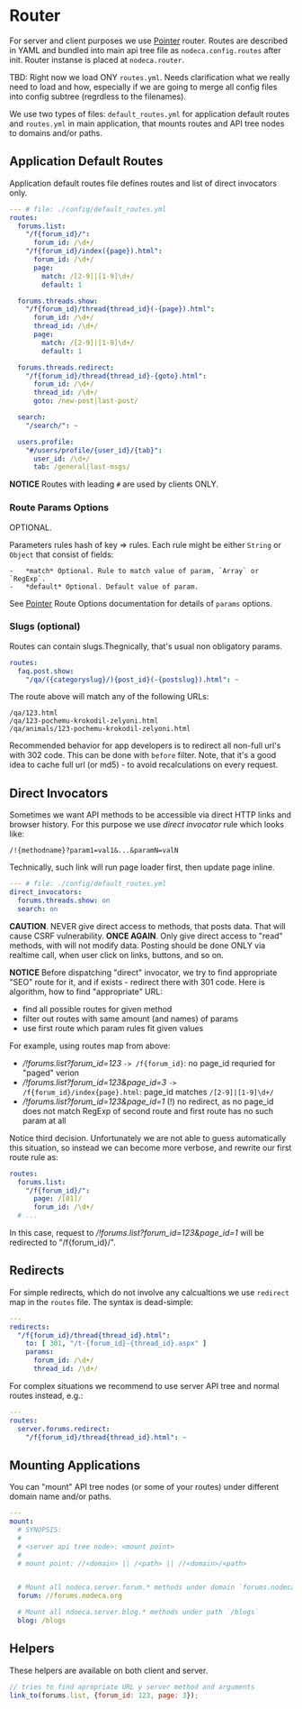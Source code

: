 # Router

For server and client purposes we use [Pointer][router] router.
Routes are described in YAML and bundled into main api tree file as
`nodeca.config.routes` after init. Router instanse is placed at `nodeca.router`.

TBD:  Right now we load ONY `routes.yml`. Needs clarification what we really
      need to load and how, especially if we are going to merge all config files
      into config subtree (regrdless to the filenames).

We use two types of files: `default_routes.yml` for application default routes
and `routes.yml` in main application, that mounts routes and API tree nodes to
domains and/or paths.

## Application Default Routes

Application default routes file defines routes and list of direct invocators
only.

``` yaml
--- # file: ./config/default_routes.yml
routes:
  forums.list:
    "/f{forum_id}/":
      forum_id: /\d+/
    "/f{forum_id}/index({page}).html":
      forum_id: /\d+/
      page:
        match: /[2-9]|[1-9]\d+/
        default: 1

  forums.threads.show:
    "/f{forum_id}/thread{thread_id}(-{page}).html":
      forum_id: /\d+/
      thread_id: /\d+/
      page:
        match: /[2-9]|[1-9]\d+/
        default: 1

  forums.threads.redirect:
    "/f{forum_id}/thread{thread_id}-{goto}.html":
      forum_id: /\d+/
      thread_id: /\d+/
      goto: /new-post|last-post/

  search:
    "/search/": ~

  users.profile:
    "#/users/profile/{user_id}/{tab}":
      user_id: /\d+/
      tab: /general|last-msgs/
```

**NOTICE** Routes with leading `#` are used by clients ONLY.


### Route Params Options

OPTIONAL.

Parameters rules hash of key => rules.
Each rule might be either `String` or `Object` that consist of fields:

    -   *match* Optional. Rule to match value of param, `Array` or `RegExp`.
    -   *default* Optional. Default value of param.

See [Pointer][router] Route Options documentation for details of `params` options.


### Slugs (optional)

Routes can contain slugs.Thegnically, that's usual non obligatory params.

``` yaml
routes:
  faq.post.show:
    "/qa/({categoryslug}/){post_id}(-{postslug}).html": ~
```

The route above will match any of the following URLs:

```
/qa/123.html
/qa/123-pochemu-krokodil-zelyoni.html
/qa/animals/123-pochemu-krokodil-zelyoni.html
```

Recommended behavior for app developers is to redirect all non-full url's
with 302 code. This can be done with `before` filter. Note, that it's a good
idea to cache full url (or md5) - to avoid recalculations on every request.


## Direct Invocators

Sometimes we want API methods to be accessible via direct HTTP links and browser
history. For this purpose we use *direct invocator* rule which looks like:

`/!{methodname}?param1=val1&...&paramN=valN`

Technically, such link will run page loader first, then update page inline.

``` yaml
--- # file: ./config/default_routes.yml
direct_invocators:
  forums.threads.show: on
  search: on
```

**CAUTION**. NEVER give direct access to methods, that posts data. That will
cause CSRF vulnerability. **ONCE AGAIN**. Only give direct access to "read"
methods, with will not modify data. Posting should be done ONLY via realtime
call, when user click on links, buttons, and so on. 

**NOTICE** Before dispatching "direct" invocator, we try to find appropriate
"SEO" route for it, and if exists - redirect there with 301 code.
Here is algorithm, how to find "appropriate" URL:

-   find all possible routes for given method
-   filter out routes with same amount (and names) of params
-   use first route which param rules fit given values

For example, using routes map from above:

-   */!forums.list?forum_id=123*
    `-> /f{forum_id}`: no page_id requried for "paged" verion
-   */!forums.list?forum_id=123&page_id=3*
    `-> /f{forum_id}/index{page}.html`: page_id matches `/[2-9]|[1-9]\d+/`
-   */!forums.list?forum_id=123&page_id=1*
    (!) no redirect, as no page_id does not match RegExp of second route and
    first route has no such param at all

Notice third decision. Unfortunately we are not able to guess automatically this
situation, so instead we can become more verbose, and rewrite our first route
rule as:

``` yaml
routes:
  forums.list:
    "/f{forum_id}/":
      page: /[01]/
      forum_id: /\d+/
  # ...
```

In this case, request to */!forums.list?forum_id=123&page_id=1* will be
redirected to "/f{forum_id}/".


## Redirects

For simple redirects, which do not involve any calcualtions we use `redirect`
map in the `routes` file. The syntax is dead-simple:

``` yaml
---
redirects:
  "/f{forum_id}/thread{thread_id}.html":
    to: [ 301, "/t-{forum_id}-{thread_id}.aspx" ]
    params:
      forum_id: /\d+/
      thread_id: /\d+/
```

For complex situations we recommend to use server API tree and normal routes
instead, e.g.:

``` yaml
---
routes:
  server.forums.redirect:
    "/f{forum_id}/thread{thread_id}.html": ~
```


## Mounting Applications

You can "mount" API tree nodes (or some of your routes) under different
domain name and/or paths.

``` yaml
---
mount:
  # SYNOPSIS:
  #
  # <server api tree node>: <mount point>
  #
  # mount point: //<domain> || /<path> || //<domain>/<path>


  # Mount all nodeca.server.forum.* methods under domain `forums.nodeca.org`
  forum: //forums.nodeca.org

  # Mount all ndoeca.server.blog.* methods under path `/blogs`
  blog: /blogs
```


## Helpers

These helpers are available on both client and server.

``` javascript
// tries to find apropriate URL y server method and arguments
link_to(forums.list, {forum_id: 123, page: 3});
```


[router]: https://github.com/nodeca/pointer
